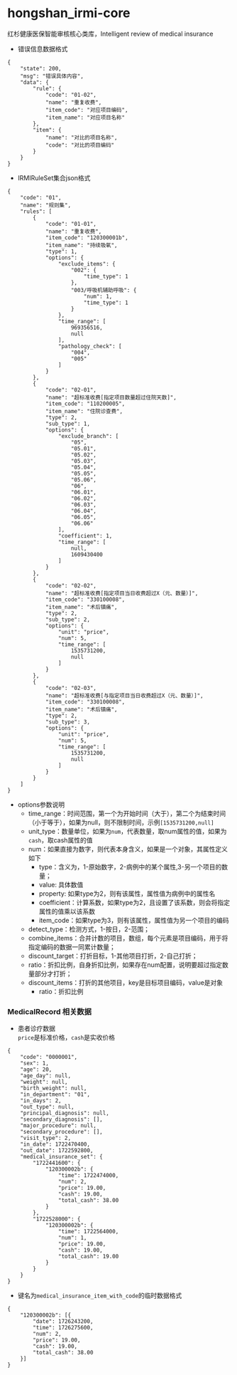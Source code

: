 # hongshan_irmi-core
红杉健康医保智能审核核心类库，Intelligent review of medical insurance

- 错误信息数据格式

```
{
	"state": 200,
	"msg": "错误具体内容",
	"data": {
		"rule": {
			"code": "01-02",
			"name": "重复收费",
			"item_code": "对应项目编码",
			"item_name": "对应项目名称"
		},
		"item": {
			"name": "对比的项目名称",
			"code": "对比的项目编码"
		}
	}
}
```

- IRMIRuleSet集合json格式
```
{
    "code": "01",
    "name": "规则集",
    "rules": [
        {
            "code": "01-01",
            "name": "重复收费",
            "item_code": "120300001b",
            "item_name": "持续吸氧",
            "type": 1,
            "options": {
                "exclude_items": {
                    "002": {
                        "time_type": 1
                    },
                    "003/呼吸机辅助呼吸": {
                        "num": 1,
                        "time_type": 1
                    }
                },
                "time_range": [
                    969356516,
                    null
                ],
                "pathology_check": [
                    "004",
                    "005"
                ]
            }
        },
        {
            "code": "02-01",
            "name": "超标准收费[指定项目数量超过住院天数]",
            "item_code": "110200005",
            "item_name": "住院诊查费",
            "type": 2,
            "sub_type": 1,
            "options": {
                "exclude_branch": [
                    "05",
                    "05.01",
                    "05.02",
                    "05.03",
                    "05.04",
                    "05.05",
                    "05.06",
                    "06",
                    "06.01",
                    "06.02",
                    "06.03",
                    "06.04",
                    "06.05",
                    "06.06"
                ],
                "coefficient": 1,
                "time_range": [
                    null,
                    1609430400
                ]
            }
        },
        {
            "code": "02-02",
            "name": "超标准收费[指定项目当日收费超过X（元、数量）]",
            "item_code": "330100008",
            "item_name": "术后镇痛",
            "type": 2,
            "sub_type": 2,
            "options": {
                "unit": "price",
                "num": 5,
                "time_range": [
                    1535731200,
                    null
                ]
            }
        },
        {
            "code": "02-03",
            "name": "超标准收费[与指定项目当日收费超过X（元、数量）]",
            "item_code": "330100008",
            "item_name": "术后镇痛",
            "type": 2,
            "sub_type": 3,
            "options": {
                "unit": "price",
                "num": 5,
                "time_range": [
                    1535731200,
                    null
                ]
            }
        }
    ]
}
```  
- options参数说明  
  - time_range：时间范围，第一个为开始时间（大于），第二个为结束时间（小于等于），如果为null，则不限制时间，示例`[1535731200,null]`
  - unit_type：数量单位，如果为`num`，代表数量，取num属性的值，如果为`cash`，取cash属性的值
  - num：如果直接为数字，则代表本身含义，如果是一个对象，其属性定义如下  
      - type：含义为，1-原始数字，2-病例中的某个属性,3-另一个项目的数量；
      - value: 具体数值
      - property: 如果type为2，则有该属性，属性值为病例中的属性名
      - coefficient：计算系数，如果type为2，且设置了该系数，则会将指定属性的值乘以该系数
      - item_code：如果type为3，则有该属性，属性值为另一个项目的编码
  - detect_type：检测方式，1-按日，2-范围；
  - combine_items：合并计数的项目，数组，每个元素是项目编码，用于将指定编码的数据一同累计数量；
  - discount_target：打折目标，1-其他项目打折，2-自己打折；
  - ratio：折扣比例，自身折扣比例，如果存在num配置，说明要超过指定数量部分才打折；
  - discount_items：打折的其他项目，key是目标项目编码，value是对象
    - ratio：折扣比例

### MedicalRecord 相关数据

- 患者诊疗数据  
  `price`是标准价格，`cash`是实收价格
```
{
    "code": "0000001",
    "sex": 1,
    "age": 20,
    "age_day": null,
    "weight": null,
    "birth_weight": null,
    "in_department": "01",
    "in_days": 2,
    "out_type": null,
    "principal_diagnosis": null,
    "secondary_diagnosis": [],
    "major_procedure": null,
    "secondary_procedure": [],
    "visit_type": 2,
    "in_date": 1722470400,
    "out_date": 1722592800,
    "medical_insurance_set": {
        "1722441600": {
            "120300002b": {
                "time": 1722474000,
                "num": 2,
                "price": 19.00,
                "cash": 19.00,
                "total_cash": 38.00
            }
        },
        "1722528000": {
            "120300002b": {
                "time": 1722564000,
                "num": 1,
                "price": 19.00,
                "cash": 19.00,
                "total_cash": 19.00
            }
        }
    }
}
```

- 键名为`medical_insurance_item_with_code`的临时数据格式
```
{
    "120300002b": [{
        "date": 1726243200,
        "time": 1726275600,
        "num": 2,
        "price": 19.00,
        "cash": 19.00,
        "total_cash": 38.00
    }]
}
```